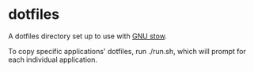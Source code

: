 # dotfiles

A dotfiles directory set up to use with
[GNU stow](https://www.gnu.org/software/stow/).

To copy specific applications' dotfiles,
run ./run.sh, which will prompt for each individual application.

